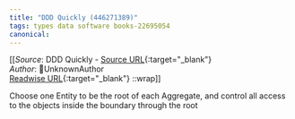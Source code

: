 ```yaml
---
title: "DDD Quickly (446271389)"
tags: types data software books-22695054
canonical: 
---
```


[[_Source_: DDD Quickly - [Source URL](){:target="_blank"}<br>
_Author_: UnknownAuthor<br>
[Readwise URL](https://readwise.io/open/446271389){:target="_blank"}
::wrap]]

Choose one Entity to be the root of each Aggregate, and control all access to the objects inside the boundary through the root
